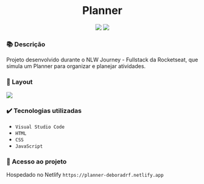 <h1 align="center">Planner</h1>
<p align="center">
  <img src="https://img.shields.io/badge/STATUS-CONCLUIDO-green?style=plastic">
  <img src="https://img.shields.io/github/stars/deboradrf?style=social">
</p>

### 📚 Descrição
Projeto desenvolvido durante o NLW Journey - Fullstack da Rocketseat, que simula um Planner para organizar e planejar atividades.

### 🎨 Layout
<img src="https://github.com/user-attachments/assets/ea6f8521-d9f3-4c13-815f-b975a07d9235">

### ✔️ Tecnologias utilizadas
- ``Visual Studio Code``
- ``HTML``
- ``CSS``
- ``JavaScript``

### 📁 Acesso ao projeto
Hospedado no Netlify `https://planner-deboradrf.netlify.app`
